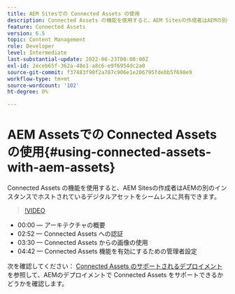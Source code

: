 ```yaml
---
title: AEM Sitesでの Connected Assets の使用
description: Connected Assets の機能を使用すると、AEM Sitesの作成者はAEMの別のインスタンスでホストされているデジタルアセットをシームレスに共有できます。
feature: Connected Assets
version: 6.5
topic: Content Management
role: Developer
level: Intermediate
last-substantial-update: 2022-06-23T00:00:00Z
exl-id: 2eceb65f-362a-48e1-a8c6-e9f6954dc2a0
source-git-commit: f37483f90f2a707c906e1e206795fdebb5f698e9
workflow-type: tm+mt
source-wordcount: '102'
ht-degree: 0%

---
```


# AEM Assetsでの Connected Assets の使用{#using-connected-assets-with-aem-assets}

Connected Assets の機能を使用すると、AEM Sitesの作成者はAEMの別のインスタンスでホストされているデジタルアセットをシームレスに共有できます。

>[!VIDEO](https://video.tv.adobe.com/v/26060?quality=12&learn=on)

* 00:00 — アーキテクチャの概要
* 02:52 — Connected Assets への認証
* 03:30 — Connected Assets からの画像の使用
* 04:42 — Connected Assets 機能を有効にするための管理者設定

次を確認してください： [Connected Assets のサポートされるデプロイメント](https://experienceleague.adobe.com/docs/experience-manager-65/assets/using/use-assets-across-connected-assets-instances.html#prerequisites) を参照して、AEMのデプロイメントで Connected Assets をサポートできるかどうかを確認します。
